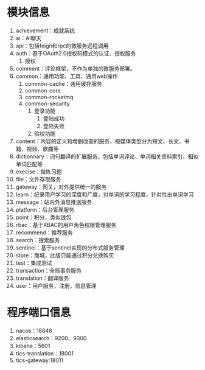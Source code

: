 # 模块信息

1. achievement：成就系统
2. ai：AI聊天
3. api：包括feign和rpc的微服务远程调用
4. auth：基于OAuth2.0授权码模式的认证、授权服务
   1. 授权
5. comment：评论框架，不作为单独的微服务部署。
6. common：通用功能、工具、通用web操作
   1. common-cache：通用缓存服务
   2. common-core
   3. common-rocketmq
   4. common-security
      1. 登录功能
         1. 登陆成功
         2. 登陆失败
      2. 验权功能
7. content：内容的定义和增删改查的服务，按媒体类型分为短文、长文、书籍、视频、歌曲等
8. dictionnary：词句翻译的扩展服务，包括单词评论、单词相关资料索引、相似单词匹配等
9. execise：做练习题
10. file：文件存取服务
11. gateway：网关，对外提供统一的服务
12. learn：纪录用户学习的深度和广度，对单词的学习程度，针对性出单词学习
13. message：站内外消息推送服务
14. platform：后台管理服务
15. point：积分，类似钱包
16. rbac：基于RBAC的用户角色权限管理服务
17. recommend：推荐服务
18. search：搜索服务
19. sentinel：基于sentinel实现的分布式服务管理
20. store：商城，此版只能通过积分兑换购买
21. test：集成测试
22. transaction：全局事务服务
23. translation：翻译服务
24. user：用户服务，注册，信息管理

# 程序端口信息

1. nacos：18848
2. elasticsearch：9200、9300
3. kibana：5601
4. tics-translation：18001
5. tics-gateway:18011
